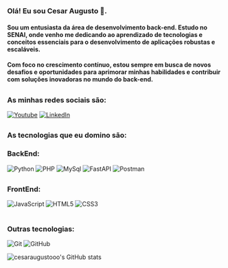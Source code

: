 ### Olá! Eu sou Cesar Augusto 👋.
#### Sou um entusiasta da área de desenvolvimento back-end. Estudo no SENAI, onde venho me dedicando ao aprendizado de tecnologias e conceitos essenciais para o desenvolvimento de aplicações robustas e escaláveis.
#### Com foco no crescimento contínuo, estou sempre em busca de novos desafios e oportunidades para aprimorar minhas habilidades e contribuir com soluções inovadoras no mundo do back-end.

##

### As minhas redes sociais são:

[![Youtube](https://img.shields.io/badge/YouTube-FF0000?style=for-the-badge&logo=youtube&logoColor=white)](https://www.youtube.com)
[![LinkedIn](https://img.shields.io/badge/LinkedIn-0077B5?style=for-the-badge&logo=linkedin&logoColor=white)]()

##

### As tecnologias que eu domino são:
### BackEnd:
<img alt="Python" src="https://img.shields.io/badge/Python-3776AB?style=for-the-badge&logo=python&logoColor=white">
<img alt="PHP" src="https://img.shields.io/badge/PHP-777BB4?style=for-the-badge&logo=php&logoColor=white">
<img alt="MySql" src="https://img.shields.io/badge/MySQL-005C84?style=for-the-badge&logo=mysql&logoColor=white">
<img alt="FastAPI" src="https://img.shields.io/badge/FastAPI-005571?style=for-the-badge&logo=fastapi&logoColor=white">
<img alt="Postman" src="https://img.shields.io/badge/Postman-FF6C37?style=for-the-badge&logo=postman&logoColor=white">





##
### FrontEnd:
<img alt="JavaScript" src="https://img.shields.io/badge/JavaScript-F7DF1E?style=for-the-badge&logo=javascript&logoColor=black">
<img alt="HTML5" src="https://img.shields.io/badge/HTML5-E34F26?style=for-the-badge&logo=html5&logoColor=white">
<img alt="CSS3" src="https://img.shields.io/badge/CSS3-1572B6?style=for-the-badge&logo=css3&logoColor=white">

#
### Outras tecnologias:
<img alt="Git" src="https://img.shields.io/badge/Git-F05032?style=for-the-badge&logo=git&logoColor=white">
<img alt="GitHub" src="https://img.shields.io/badge/GitHub-181717?style=for-the-badge&logo=github&logoColor=white">


![cesaraugustooo's GitHub stats](https://github-readme-stats.vercel.app/api?username=cesaraugustooo&show_icons=true&theme=transparent)
